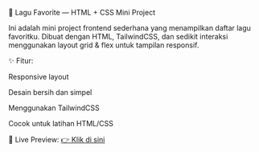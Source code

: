 🎵 Lagu Favorite — HTML + CSS Mini Project

Ini adalah mini project frontend sederhana yang menampilkan daftar lagu favoritku. Dibuat dengan HTML, TailwindCSS, dan sedikit interaksi menggunakan layout grid & flex untuk tampilan responsif.

✨ Fitur:

Responsive layout

Desain bersih dan simpel

Menggunakan TailwindCSS

Cocok untuk latihan HTML/CSS


🔗 Live Preview:
<a href=https://ihaoren.github.io/lagufavorite>
👉 Klik di sini</a>
